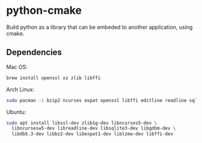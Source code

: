 # python-cmake

Build python as a library that can be embeded to another application, using cmake.

## Dependencies

Mac OS:

```bash
brew install openssl xz zlib libffi
```

Arch Linux:

```bash
sudo pacman -S bzip2 ncurses expat openssl libffi editline readline sqlite gdbm db5.3 xz tcl tk
```

Ubuntu:

```bash
sudo apt install libssl-dev zlib1g-dev libncurses5-dev \
  libncursesw5-dev libreadline-dev libsqlite3-dev libgdbm-dev \
  libdb5.3-dev libbz2-dev libexpat1-dev liblzma-dev libffi-dev
```
